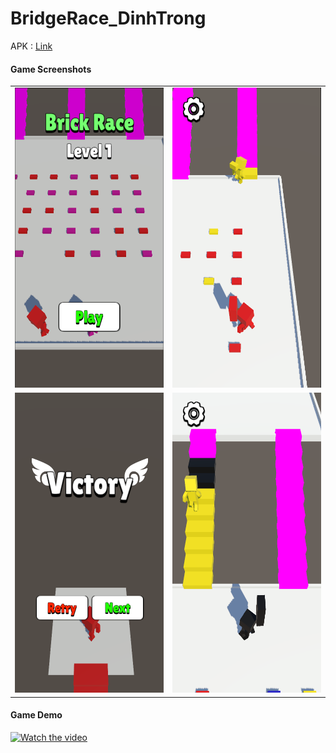 # BridgeRace_DinhTrong

APK : [Link](https://drive.google.com/file/d/1O-z5Wuy5o6e1o3ZkgxOGt3auES9oi3kJ/view?usp=sharing)
 
#### Game Screenshots

<table>
   <tr>
    <td><img src="Screenshots/1.png" width=270 height=480></td>
    <td><img src="Screenshots/2.png" width=270 height=480></td>
  </tr>
  <tr>
    <td><img src="Screenshots/3.png" width=270 height=480></td>
    <td><img src="Screenshots/4.png" width=270 height=480></td>
  </tr>
 </table>

#### Game Demo
[![Watch the video](https://play-lh.googleusercontent.com/asv8-slFqeClGXBmtoWgjrr9npGArM5du7q3-N5VR1y_KBpkAgpn-5eypm9MT8nkbig)](https://youtu.be/eoSVpyv1kbY)
